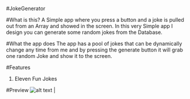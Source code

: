 #JokeGenerator

#What is this?
A Simple app where you press a button and a joke is pulled out from an Array and showed in the screen. In this very Simple app I design you can generate some random jokes from the Database.

#What the app does
The app has a pool of jokes that can be dynamically change any time from me and by pressing the generate button it will grab one random Joke and show it to the screen.

#Features
1. Eleven Fun Jokes


#Preview
![alt text](https://cloud.githubusercontent.com/assets/13155066/16561173/75334e16-4200-11e6-9d33-f810d60ab911.jpg)  |
